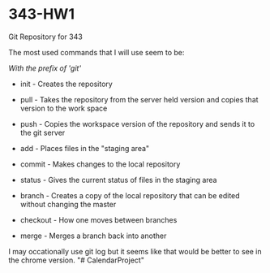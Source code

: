 # 343-HW1
Git Repository for 343


The most used commands that I will use seem to be:

*With the prefix of 'git'*
- init - Creates the repository 

- pull - Takes the repository from the server held version and copies that version to the work space
- push - Copies the workspace version of the repository and sends it to the git server

- add - Places files in the "staging area"
- commit - Makes changes to the local repository
- status - Gives the current status of files in the staging area

- branch - Creates a copy of the local repository that can be edited without changing the master
- checkout - How one moves between branches
- merge - Merges a branch back into another

I may occationally use git log but it seems like that would be better to see in the chrome version. 
"# CalendarProject" 
